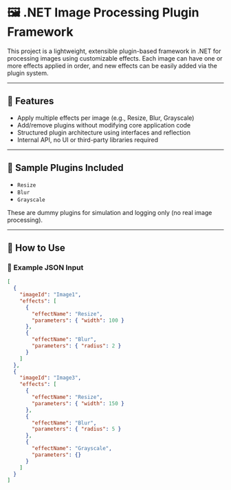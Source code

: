# 🖼️ .NET Image Processing Plugin Framework

This project is a lightweight, extensible plugin-based framework in .NET for processing images using customizable effects. Each image can have one or more effects applied in order, and new effects can be easily added via the plugin system.

---

## 🔧 Features

- Apply multiple effects per image (e.g., Resize, Blur, Grayscale)
- Add/remove plugins without modifying core application code
- Structured plugin architecture using interfaces and reflection
- Internal API, no UI or third-party libraries required

---

## 🧪 Sample Plugins Included

- `Resize`
- `Blur`
- `Grayscale`

These are dummy plugins for simulation and logging only (no real image processing).

---

## 🚀 How to Use

### 🔁 Example JSON Input

```json
[
  {
    "imageId": "Image1",
    "effects": [
      {
        "effectName": "Resize",
        "parameters": { "width": 100 }
      },
      {
        "effectName": "Blur",
        "parameters": { "radius": 2 }
      }
    ]
  },
  {
    "imageId": "Image3",
    "effects": [
      {
        "effectName": "Resize",
        "parameters": { "width": 150 }
      },
      {
        "effectName": "Blur",
        "parameters": { "radius": 5 }
      },
      {
        "effectName": "Grayscale",
        "parameters": {}
      }
    ]
  }
]
